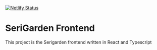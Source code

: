 [![Netlify Status](https://api.netlify.com/api/v1/badges/ce26dc07-1fa7-481c-9735-33e60a8ae63c/deploy-status)](https://app.netlify.com/sites/serigarden/deploys)

# SeriGarden Frontend
This project is the Serigarden frontend written in React and Typescript 
